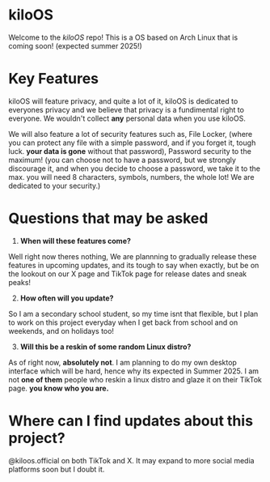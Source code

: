 # kiloOS

Welcome to the *kiloOS* repo! This is a OS based on Arch Linux that is coming soon! (expected summer 2025!) 

# Key Features

kiloOS will feature privacy, and quite a lot of it, kiloOS is dedicated to everyones privacy and we believe that privacy is a fundimental right to everyone. We wouldn't collect **any** personal data when you use kiloOS. 

We will also feature a lot of security features such as, File Locker, (where you can protect any file with a simple password, and if you forget it, tough luck. **your data is gone** without that password), Password security to the maximum! (you can choose not to have a password, but we strongly discourage it, and when you decide to choose a password, we take it to the max. you will need 8 characters, symbols, numbers, the whole lot! We are dedicated to your security.)

# Questions that may be asked

1. **When will these features come?**

Well right now theres nothing, We are plannning to gradually release these features in upcoming updates, and its tough to say when exactly, but be on the lookout on our X page and TikTok page for release dates and sneak peaks!

2. **How often will you update?**

So I am a secondary school student, so my time isnt that flexible, but I plan to work on this project everyday when I get back from school and on weekends, and on holidays too! 

3. **Will this be a reskin of some random Linux distro?**

As of right now, **absolutely not**. I am planning to do my own desktop interface which will be hard, hence why its expected in Summer 2025. I am not **one of them** people who reskin a linux distro and glaze it on their TikTok page. **you know who you are.**

# **Where can I find updates about this project?**

@kiloos.official on both TikTok and X. It may expand to more social media platforms soon but I doubt it.
